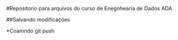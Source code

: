 #Repositorio para arquivos do curso de Enegnhearia de Dados ADA 


##Salvando modificações

*Coamndo git push
